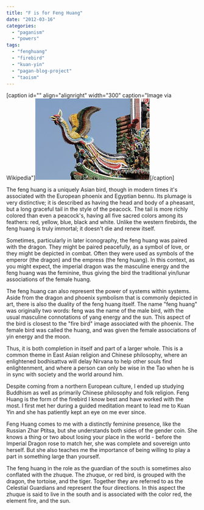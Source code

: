 ```yaml
---
title: "F is for Feng Huang"
date: "2012-03-16"
categories: 
  - "paganism"
  - "powers"
tags: 
  - "fenghuang"
  - "firebird"
  - "kuan-yin"
  - "pagan-blog-project"
  - "taoism"
---
```


\[caption id="" align="alignright" width="300" caption="Image via Wikipedia"\][![English: A Fenghuang or Chinese phoenix on the...](images/300px-Longshan_Temple_-_Fenghuang.jpg "English: A Fenghuang or Chinese phoenix on the...")](http://commons.wikipedia.org/wiki/File:Longshan_Temple_-_Fenghuang.jpg)\[/caption\]

The feng huang is a uniquely Asian bird, though in modern times it's associated with the European phoenix and Egyptian bennu. Its plumage is very distinctive; it is described as having the head and body of a pheasant, but a long graceful tail in the style of the peacock. The tail is more richly colored than even a peacock's, having all five sacred colors among its feathers: red, yellow, blue, black and white. Unlike the western firebirds, the feng huang is truly immortal; it doesn't die and renew itself.

Sometimes, particularly in later iconography, the feng huang was paired with the dragon. They might be paired peacefully, as a symbol of love, or they might be depicted in combat. Often they were used as symbols of the emperor (the dragon) and the empress (the feng huang). In this context, as you might expect, the imperial dragon was the masculine energy and the feng huang was the feminine, thus giving the bird the traditional yin/lunar associations of the female huang.

The feng huang can also represent the power of systems within systems. Aside from the dragon and phoenix symbolism that is commonly depicted in art, there is also the duality of the feng huang itself. The name "feng huang" was originally two words: feng was the name of the male bird, with the usual masculine connotations of yang energy and the sun. This aspect of the bird is closest to the "fire bird" image associated with the phoenix. The female bird was called the huang, and was given the female associations of yin energy and the moon.

Thus, it is both completion in itself and part of a larger whole. This is a common theme in East Asian religion and Chinese philosophy, where an enlightened bodhisattva will delay Nirvana to help other souls find enlightenment, and where a person can only be wise in the Tao when he is in sync with society and the world around him.

Despite coming from a northern European culture, I ended up studying Buddhism as well as primarily Chinese philosophy and folk religion. Feng Huang is the form of the firebird I know best and have worked with the most. I first met her during a guided meditation meant to lead me to Kuan Yin and she has patiently kept an eye on me ever since.

Feng Huang comes to me with a distinctly feminine presence, like the Russian Zhar Ptitsa, but she understands both sides of the gender coin. She knows a thing or two about losing your place in the world - before the Imperial Dragon rose to match her, she was complete and sovereign unto herself. But she also teaches me the importance of being willing to play a part in something large than yourself.

The feng huang in the role as the guardian of the south is sometimes also conflated with the zhuque. The zhuque, or red bird, is grouped with the dragon, the tortoise, and the tiger. Together they are referred to as the Celestial Guardians and represent the four directions. In this aspect the zhuque is said to live in the south and is associated with the color red, the element fire, and the sun.
